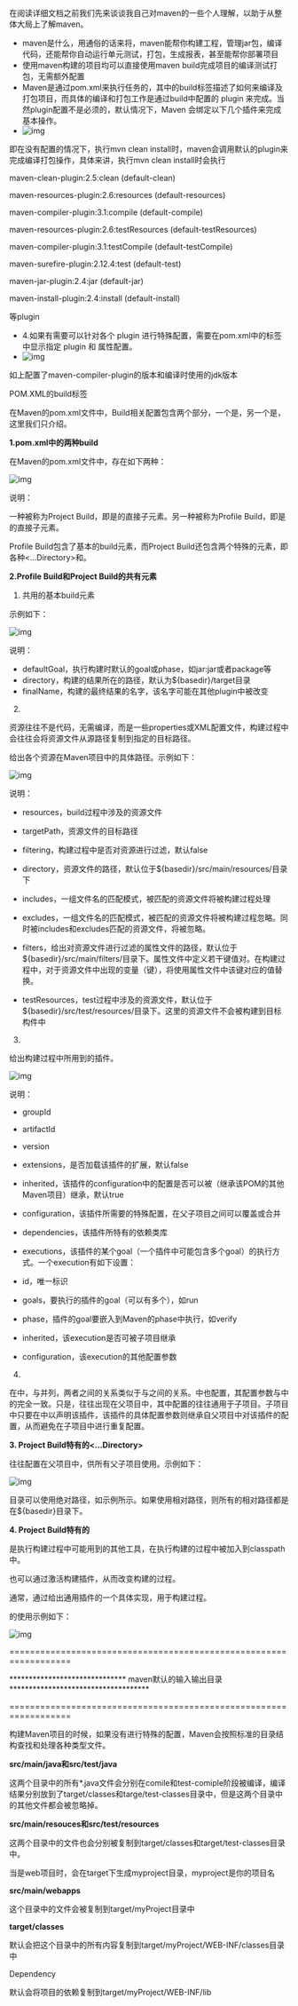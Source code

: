 在阅读详细文档之前我们先来谈谈我自己对maven的一些个人理解，以助于从整体大局上了解maven。

- maven是什么，用通俗的话来将，maven能帮你构建工程，管理jar包，编译代码，还能帮你自动运行单元测试，打包，生成报表，甚至能帮你部署项目
- 使用maven构建的项目均可以直接使用maven build完成项目的编译测试打包，无需额外配置
- Maven是通过pom.xml来执行任务的，其中的build标签描述了如何来编译及打包项目，而具体的编译和打包工作是通过build中配置的 plugin 来完成。当然plugin配置不是必须的，默认情况下，Maven 会绑定以下几个插件来完成基本操作。
- ![img](https://img-blog.csdn.net/20180328145612540)

即在没有配置的情况下，执行mvn clean install时，maven会调用默认的plugin来完成编译打包操作，具体来讲，执行mvn clean install时会执行

maven-clean-plugin:2.5:clean (default-clean)

maven-resources-plugin:2.6:resources (default-resources)

maven-compiler-plugin:3.1:compile (default-compile)

maven-resources-plugin:2.6:testResources (default-testResources)

maven-compiler-plugin:3.1:testCompile (default-testCompile)

maven-surefire-plugin:2.12.4:test (default-test)

maven-jar-plugin:2.4:jar (default-jar)

maven-install-plugin:2.4:install (default-install)

等plugin

- 4.如果有需要可以针对各个 plugin 进行特殊配置，需要在pom.xml中的<plugins>标签中显示指定 plugin 和 属性配置。
- ![img](https://img-blog.csdn.net/20180328145654479)

如上配置了maven-compiler-plugin的版本和编译时使用的jdk版本



POM.XML的build标签

在Maven的pom.xml文件中，Build相关配置包含两个部分，一个是<build>，另一个是<reporting>，这里我们只介绍<build>。



**1.pom.xml中的两种build**

在Maven的pom.xml文件中，存在如下两种<build>：

![img](https://img-blog.csdn.net/2018032814571560)

说明：

一种<build>被称为Project Build，即是<project>的直接子元素。另一种<build>被称为Profile Build，即是<profile>的直接子元素。

Profile Build包含了基本的build元素，而Project Build还包含两个特殊的元素，即各种<...Directory>和<extensions>。



**2.Profile Build和Project Build的共有元素**

1) 共用的基本build元素

示例如下：

![img](https://img-blog.csdn.net/2018032814573147)

说明：

- defaultGoal，执行构建时默认的goal或phase，如jar:jar或者package等
- directory，构建的结果所在的路径，默认为${basedir}/target目录
- finalName，构建的最终结果的名字，该名字可能在其他plugin中被改变



2) <resources>

资源往往不是代码，无需编译，而是一些properties或XML配置文件，构建过程中会往往会将资源文件从源路径复制到指定的目标路径。

<resources>给出各个资源在Maven项目中的具体路径。示例如下：

![img](https://img-blog.csdn.net/20180328145749880)

说明：

- resources，build过程中涉及的资源文件

- targetPath，资源文件的目标路径
- filtering，构建过程中是否对资源进行过滤，默认false
- directory，资源文件的路径，默认位于${basedir}/src/main/resources/目录下
- includes，一组文件名的匹配模式，被匹配的资源文件将被构建过程处理
- excludes，一组文件名的匹配模式，被匹配的资源文件将被构建过程忽略。同时被includes和excludes匹配的资源文件，将被忽略。

- filters，给出对资源文件进行过滤的属性文件的路径，默认位于${basedir}/src/main/filters/目录下。属性文件中定义若干键值对。在构建过程中，对于资源文件中出现的变量（键），将使用属性文件中该键对应的值替换。
- testResources，test过程中涉及的资源文件，默认位于${basedir}/src/test/resources/目录下。这里的资源文件不会被构建到目标构件中



3) <plugins>

<plugins>给出构建过程中所用到的插件。

![img](https://img-blog.csdn.net/20180328145805453)

说明：

- groupId
- artifactId
- version
- extensions，是否加载该插件的扩展，默认false
- inherited，该插件的configuration中的配置是否可以被（继承该POM的其他Maven项目）继承，默认true
- configuration，该插件所需要的特殊配置，在父子项目之间可以覆盖或合并
- dependencies，该插件所特有的依赖类库
- executions，该插件的某个goal（一个插件中可能包含多个goal）的执行方式。一个execution有如下设置：

- id，唯一标识
- goals，要执行的插件的goal（可以有多个），如<goal>run</goal>
- phase，插件的goal要嵌入到Maven的phase中执行，如verify
- inherited，该execution是否可被子项目继承
- configuration，该execution的其他配置参数

4) <pluginManagement>

在<build>中，<pluginManagement>与<plugins>并列，两者之间的关系类似于<dependencyManagement>与<dependencies>之间的关系。<pluginManagement>中也配置<plugin>，其配置参数与<plugins>中的<plugin>完全一致。只是，<pluginManagement>往往出现在父项目中，其中配置的<plugin>往往通用于子项目。子项目中只要在<plugins>中以<plugin>声明该插件，该插件的具体配置参数则继承自父项目中<pluginManagement>对该插件的配置，从而避免在子项目中进行重复配置。



**3. Project Build特有的<...Directory>**

往往配置在父项目中，供所有父子项目使用。示例如下：

![img](https://img-blog.csdn.net/20180328145822913)

目录可以使用绝对路径，如示例所示。如果使用相对路径，则所有的相对路径都是在${basedir}目录下。



**4. Project Build特有的<extensions>**

<extensions>是执行构建过程中可能用到的其他工具，在执行构建的过程中被加入到classpath中。

也可以通过<extensions>激活构建插件，从而改变构建的过程。

通常，通过<extensions>给出通用插件的一个具体实现，用于构建过程。

<extensions>的使用示例如下：

![img](https://img-blog.csdn.net/20180328145834997)



==================================================================

****************************** maven默认的输入输出目录 ************************************

==================================================================





构建Maven项目的时候，如果没有进行特殊的配置，Maven会按照标准的目录结构查找和处理各种类型文件。



**src/main/java和src/test/java** 

这两个目录中的所有*.java文件会分别在comile和test-comiple阶段被编译，编译结果分别放到了target/classes和targe/test-classes目录中，但是这两个目录中的其他文件都会被忽略掉。

**src/main/resouces和src/test/resources**

这两个目录中的文件也会分别被复制到target/classes和target/test-classes目录中。



当是web项目时，会在target下生成myproject目录，myproject是你的项目名

**src/main/webapps**

这个目录中的文件会被复制到target/myProject目录中

**target/classes**

默认会把这个目录中的所有内容复制到target/myProject/WEB-INF/classes目录中

Dependency

默认会将项目的依赖复制到target/myProject/WEB-INF/lib